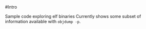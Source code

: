 #Intro

Sample code exploring elf binaries
Currently shows some subset of information available with `objdump -p`.